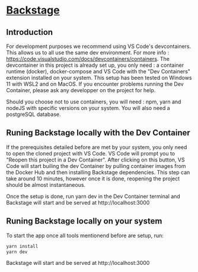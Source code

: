 # [Backstage](https://backstage.io)

## Introduction
For development purposes we recommend using VS Code's devcontainers. This allows us to all use the same dev environment. For more info : https://code.visualstudio.com/docs/devcontainers/containers. The devcontainer in this project is already set up, you only need : a container runtime (docker), docker-compose and VS Code with the "Dev Containers" extension installed on your system. This setup has been tested on Windows 11 with WSL2 and on MacOS. If you encounter problems running the Dev Container, please ask any developper on the project for help. 

Should you choose not to use containers, you will need : npm, yarn and nodeJS with specific versions on your system. You will also need a postgreSQL database.
## Runing Backstage locally with the Dev Container
If the prerequisites detailed before are met by your system, you only need to open the cloned project with VS Code. VS Code will prompt you to "Reopen this project in a Dev Container". After clicking on this button, VS Code will start builing the dev Container by pulling container images from the Docker Hub and then installing Backstage dependencies. This step can take around 10 minutes, however once it is done, reopening the project should be almost instantaneous.

Once the setup is done, run yarn dev in the Dev Container terminal and Backstage will start and be served at http://localhost:3000
## Runing Backstage locally on your system
To start the app once all tools mentionend before are setup, run:
```sh
yarn install
yarn dev
```
Backstage will start and be served at http://localhost:3000